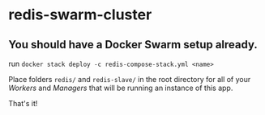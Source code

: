 # redis-swarm-cluster

## You should have a Docker Swarm setup already.

run `docker stack deploy -c redis-compose-stack.yml <name>`

Place folders `redis/` and `redis-slave/` in the root directory for all of your *Workers* and *Managers* that will be running an instance of this app. 

That's it!
